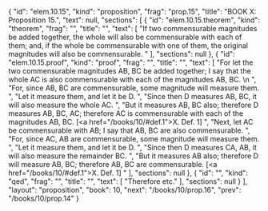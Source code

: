 {
  "id": "elem.10.15",
  "kind": "proposition",
  "frag": "prop.15",
  "title": "BOOK X: Proposition 15.",
  "text": null,
  "sections": [
    {
      "id": "elem.10.15.theorem",
      "kind": "theorem",
      "frag": "",
      "title": "",
      "text": [
        "If two commensurable magnitudes be added together, the whole will also be commensurable with each of them; and, if the whole be commensurable with one of them, the original magnitudes will also be commensurable. "
      ],
      "sections": null
    },
    {
      "id": "elem.10.15.proof",
      "kind": "proof",
      "frag": "",
      "title": "",
      "text": [
        "For let the two commensurable magnitudes AB, BC be added together; I say that the whole AC is also commensurable with each of the magnitudes AB, BC. \n      ",
        "For, since AB, BC are commensurable, some magnitude will measure them. ",
        "Let it measure them, and let it be D. ",
        "Since then D measures AB, BC, it will also measure the whole AC. ",
        "But it measures AB, BC also; therefore D measures AB, BC, AC; therefore AC is commensurable with each of the magnitudes AB, BC. [<a href=\"/books/10/#def.1\">X. Def. 1</a>] ",
        "Next, let AC be commensurable with AB; I say that AB, BC are also commensurable. ",
        "For, since AC, AB are commensurable, some magnitude will measure them. ",
        "Let it measure them, and let it be D. ",
        "Since then D measures CA, AB, it will also measure the remainder BC. ",
        "But it measures AB also; therefore D will measure AB, BC; therefore AB, BC are commensurable. [<a href=\"/books/10/#def.1\">X. Def. 1</a>] "
      ],
      "sections": null
    },
    {
      "id": "",
      "kind": "qed",
      "frag": "",
      "title": "",
      "text": [
        "Therefore etc."
      ],
      "sections": null
    }
  ],
  "layout": "proposition",
  "book": 10,
  "next": "/books/10/prop.16",
  "prev": "/books/10/prop.14"
}
